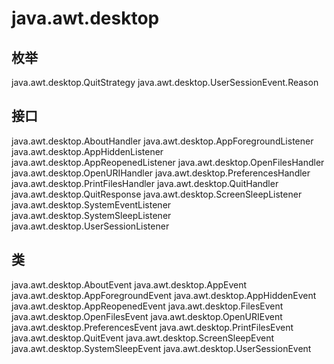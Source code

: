 # java.awt.desktop

## 枚举

java.awt.desktop.QuitStrategy
java.awt.desktop.UserSessionEvent.Reason

## 接口

java.awt.desktop.AboutHandler
java.awt.desktop.AppForegroundListener
java.awt.desktop.AppHiddenListener
java.awt.desktop.AppReopenedListener
java.awt.desktop.OpenFilesHandler
java.awt.desktop.OpenURIHandler
java.awt.desktop.PreferencesHandler
java.awt.desktop.PrintFilesHandler
java.awt.desktop.QuitHandler
java.awt.desktop.QuitResponse
java.awt.desktop.ScreenSleepListener
java.awt.desktop.SystemEventListener
java.awt.desktop.SystemSleepListener
java.awt.desktop.UserSessionListener

## 类

java.awt.desktop.AboutEvent
java.awt.desktop.AppEvent
java.awt.desktop.AppForegroundEvent
java.awt.desktop.AppHiddenEvent
java.awt.desktop.AppReopenedEvent
java.awt.desktop.FilesEvent
java.awt.desktop.OpenFilesEvent
java.awt.desktop.OpenURIEvent
java.awt.desktop.PreferencesEvent
java.awt.desktop.PrintFilesEvent
java.awt.desktop.QuitEvent
java.awt.desktop.ScreenSleepEvent
java.awt.desktop.SystemSleepEvent
java.awt.desktop.UserSessionEvent




